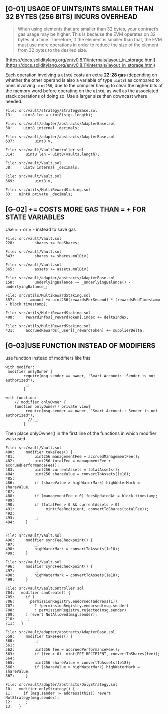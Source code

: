 ## [G-01] USAGE OF UINTS/INTS SMALLER THAN 32 BYTES (256 BITS) INCURS OVERHEAD
> When using elements that are smaller than 32 bytes, your contract’s gas usage may be higher. This is because the EVM operates on 32 bytes at a time. Therefore, if the element is smaller than that, the EVM must use more operations in order to reduce the size of the element from 32 bytes to the desired size.

[https://docs.soliditylang.org/en/v0.8.11/internals/layout_in_storage.html](https://docs.soliditylang.org/en/v0.8.11/internals/layout_in_storage.html)

Each operation involving a  `uint8`  costs an extra  [**22-28 gas**](https://gist.github.com/IllIllI000/9388d20c70f9a4632eb3ca7836f54977)  (depending on whether the other operand is also a variable of type  `uint8`) as compared to ones involving  `uint256`, due to the compiler having to clear the higher bits of the memory word before operating on the  `uint8`, as well as the associated stack operations of doing so. Use a larger size then downcast where needed.
```
File: src/vault/strategy/StrategyBase.sol
13:     uint8 len = uint8(sigs.length);

File: src/vault/adapter/abstracts/AdapterBase.sol
38:     uint8 internal _decimals;

File: src/vault/adapter/abstracts/AdapterBase.sol
637:         uint8 v,

File: src/vault/VaultController.sol
314:     uint8 len = uint8(vaults.length);

File: src/vault/Vault.sol
38:     uint8 internal _decimals;

File: src/vault/Vault.sol
669:         uint8 v,

File: src/utils/MultiRewardStaking.sol
33:   uint8 private _decimals;
```


## [G-02] += COSTS MORE GAS THAN = + FOR STATE VARIABLES
Use = + or = - instead to save gas
```
File: src/vault/Vault.sol
228:         shares += feeShares;

File: src/vault/Vault.sol
343:         shares += shares.mulDiv(

File: src/vault/Vault.sol
365:         assets += assets.mulDiv(

File: src/vault/adapter/abstracts/AdapterBase.sol
158:         underlyingBalance += _underlyingBalance() - underlyingBalance_;

File: src/utils/MultiRewardStaking.sol
357:       amount += uint256(rewardsPerSecond) * (rewardsEndTimestamp - block.timestamp);

File: src/utils/MultiRewardStaking.sol
408:     rewardInfos[_rewardToken].index += deltaIndex;

File: src/utils/MultiRewardStaking.sol
431:     accruedRewards[_user][_rewardToken] += supplierDelta;
```
## [G-03]USE FUNCTION INSTEAD OF MODIFIERS
use function instead of modifiers like this
```
with modifer:
 modifier onlyOwner { 
        require(msg.sender == owner, "Smart Account:: Sender is not authorized");
         _; 
        }
        
with function:
	// modifier onlyOwner { 
    function onlyOwner() private view{
         require(msg.sender == owner, "Smart Account:: Sender is not authorized");
          // _; 
        }
```
Then place onlyOwner() in the first line of the functions in which modifier was used 

```
File: src/vault/Vault.sol
480:     modifier takeFees() {
481:         uint256 managementFee = accruedManagementFee();
482:         uint256 totalFee = managementFee + accruedPerformanceFee();
483:         uint256 currentAssets = totalAssets();
484:         uint256 shareValue = convertToAssets(1e18);
485: 
486:         if (shareValue > highWaterMark) highWaterMark = shareValue;
487: 
488:         if (managementFee > 0) feesUpdatedAt = block.timestamp;
489: 
490:         if (totalFee > 0 && currentAssets > 0)
491:             _mint(feeRecipient, convertToShares(totalFee));
492: 
493:         _;
494:     }


File: src/vault/Vault.sol
496:     modifier syncFeeCheckpoint() {
497:         _;
498:         highWaterMark = convertToAssets(1e18);
499:     }

File: src/vault/Vault.sol
496:     modifier syncFeeCheckpoint() {
497:         _;
498:         highWaterMark = convertToAssets(1e18);
499:     }

File: src/vault/VaultController.sol
704:   modifier canCreate() {
705:     if (
706:       permissionRegistry.endorsed(address(1))
707:         ? !permissionRegistry.endorsed(msg.sender)
708:         : permissionRegistry.rejected(msg.sender)
709:     ) revert NotAllowed(msg.sender);
710:     _;
711:   }

File: src/vault/adapter/abstracts/AdapterBase.sol
559:     modifier takeFees() {
560:         _;
561: 
562:         uint256 fee = accruedPerformanceFee();
563:         if (fee > 0) _mint(FEE_RECIPIENT, convertToShares(fee));
564: 
565:         uint256 shareValue = convertToAssets(1e18);
566:         if (shareValue > highWaterMark) highWaterMark = shareValue;
567:     }

File: src/vault/adapter/abstracts/OnlyStrategy.sol
10:   modifier onlyStrategy() {
11:     if (msg.sender != address(this)) revert NotStrategy(msg.sender);
12:     _;
13:   }


```